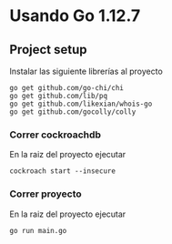 # Usando Go 1.12.7

## Project setup
Instalar las siguiente librerías al proyecto
```
go get github.com/go-chi/chi
go get github.com/lib/pq
go get github.com/likexian/whois-go
go get github.com/gocolly/colly
```

### Correr cockroachdb
En la raiz del proyecto ejecutar
```
cockroach start --insecure
```

### Correr proyecto
En la raiz del proyecto ejecutar
```
go run main.go
```
